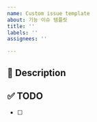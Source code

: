 ```yaml
---
name: Custom issue template
about: 기능 이슈 템플릿
title: ''
labels: ''
assignees: ''

---
```


## 🚀 Description

## ✅ TODO
- [ ]
